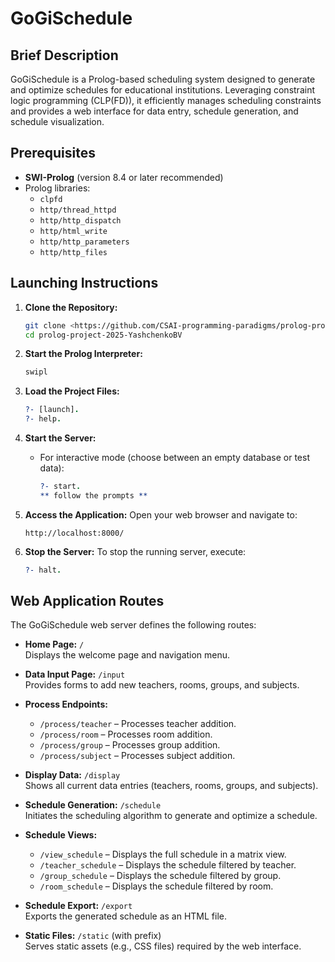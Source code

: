 # GoGiSchedule

## Brief Description
GoGiSchedule is a Prolog-based scheduling system designed to generate and optimize schedules for educational institutions. Leveraging constraint logic programming (CLP(FD)), it efficiently manages scheduling constraints and provides a web interface for data entry, schedule generation, and schedule visualization.

## Prerequisites
- **SWI-Prolog** (version 8.4 or later recommended)
- Prolog libraries:
  - `clpfd`
  - `http/thread_httpd`
  - `http/http_dispatch`
  - `http/html_write`
  - `http/http_parameters`
  - `http/http_files`

## Launching Instructions
1. **Clone the Repository:**
   ```bash
   git clone <https://github.com/CSAI-programming-paradigms/prolog-project-2025-YashchenkoBV.git>
   cd prolog-project-2025-YashchenkoBV

   ```

2. **Start the Prolog Interpreter:**
   ```bash
   swipl
   ```

3. **Load the Project Files:**
   ```prolog
   ?- [launch].
   ?- help.
   ```

4. **Start the Server:**
   - For interactive mode (choose between an empty database or test data):
     ```prolog
     ?- start.
     ** follow the prompts ** 
     ```

5. **Access the Application:**
   Open your web browser and navigate to:
   ```
   http://localhost:8000/
   ```

6. **Stop the Server:**
   To stop the running server, execute:
   ```prolog
   ?- halt.
   ```

## Web Application Routes
The GoGiSchedule web server defines the following routes:

- **Home Page:** `/`  
  Displays the welcome page and navigation menu.

- **Data Input Page:** `/input`  
  Provides forms to add new teachers, rooms, groups, and subjects.

- **Process Endpoints:**
  - `/process/teacher` – Processes teacher addition.
  - `/process/room` – Processes room addition.
  - `/process/group` – Processes group addition.
  - `/process/subject` – Processes subject addition.

- **Display Data:** `/display`  
  Shows all current data entries (teachers, rooms, groups, and subjects).

- **Schedule Generation:** `/schedule`  
  Initiates the scheduling algorithm to generate and optimize a schedule.

- **Schedule Views:**
  - `/view_schedule` – Displays the full schedule in a matrix view.
  - `/teacher_schedule` – Displays the schedule filtered by teacher.
  - `/group_schedule` – Displays the schedule filtered by group.
  - `/room_schedule` – Displays the schedule filtered by room.

- **Schedule Export:** `/export`  
  Exports the generated schedule as an HTML file.

- **Static Files:** `/static` (with prefix)  
  Serves static assets (e.g., CSS files) required by the web interface.
